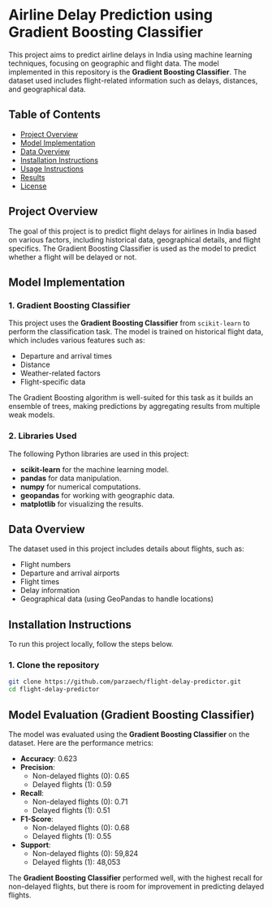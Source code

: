 # Airline Delay Prediction using Gradient Boosting Classifier

This project aims to predict airline delays in India using machine learning techniques, focusing on geographic and flight data. The model implemented in this repository is the **Gradient Boosting Classifier**. The dataset used includes flight-related information such as delays, distances, and geographical data.

## Table of Contents

- [Project Overview](#project-overview)
- [Model Implementation](#model-implementation)
- [Data Overview](#data-overview)
- [Installation Instructions](#installation-instructions)
- [Usage Instructions](#usage-instructions)
- [Results](#results)
- [License](#license)

## Project Overview

The goal of this project is to predict flight delays for airlines in India based on various factors, including historical data, geographical details, and flight specifics. The Gradient Boosting Classifier is used as the model to predict whether a flight will be delayed or not.

## Model Implementation

### 1. Gradient Boosting Classifier

This project uses the **Gradient Boosting Classifier** from `scikit-learn` to perform the classification task. The model is trained on historical flight data, which includes various features such as:

- Departure and arrival times
- Distance
- Weather-related factors
- Flight-specific data

The Gradient Boosting algorithm is well-suited for this task as it builds an ensemble of trees, making predictions by aggregating results from multiple weak models.

### 2. Libraries Used
The following Python libraries are used in this project:

- **scikit-learn** for the machine learning model.
- **pandas** for data manipulation.
- **numpy** for numerical computations.
- **geopandas** for working with geographic data.
- **matplotlib** for visualizing the results.

## Data Overview

The dataset used in this project includes details about flights, such as:

- Flight numbers
- Departure and arrival airports
- Flight times
- Delay information
- Geographical data (using GeoPandas to handle locations)

## Installation Instructions

To run this project locally, follow the steps below.

### 1. Clone the repository

```bash
git clone https://github.com/parzaech/flight-delay-predictor.git
cd flight-delay-predictor
```
## Model Evaluation (Gradient Boosting Classifier)

The model was evaluated using the **Gradient Boosting Classifier** on the dataset. Here are the performance metrics:

- **Accuracy**: 0.623
- **Precision**: 
  - Non-delayed flights (0): 0.65
  - Delayed flights (1): 0.59
- **Recall**: 
  - Non-delayed flights (0): 0.71
  - Delayed flights (1): 0.51
- **F1-Score**: 
  - Non-delayed flights (0): 0.68
  - Delayed flights (1): 0.55
- **Support**: 
  - Non-delayed flights (0): 59,824
  - Delayed flights (1): 48,053

The **Gradient Boosting Classifier** performed well, with the highest recall for non-delayed flights, but there is room for improvement in predicting delayed flights.


